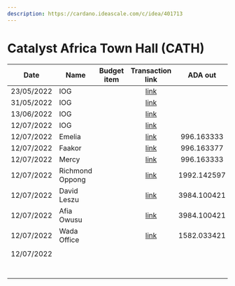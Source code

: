 ```yaml
---
description: https://cardano.ideascale.com/c/idea/401713
---
```


# Catalyst Africa Town Hall (CATH)

<table><thead><tr><th>Date</th><th>Name</th><th data-type="select">Budget item</th><th align="center">Transaction link</th><th align="center">ADA out</th><th align="center">ADA in</th><th align="center">Balance</th></tr></thead><tbody><tr><td>23/05/2022</td><td>IOG</td><td></td><td align="center"><a href="https://raw.githubusercontent.com/treasuryguild/treasury-v3/main/Transactions/Swarm/Fund8/Catalyst-Africa-Town-Hall/Incoming/1653836579925-IOG.json">link</a></td><td align="center"></td><td align="center">1</td><td align="center">1</td></tr><tr><td>31/05/2022</td><td>IOG</td><td></td><td align="center"><a href="https://raw.githubusercontent.com/treasuryguild/treasury-v3/main/Transactions/Swarm/Fund8/Catalyst-Africa-Town-Hall/Incoming/1654022015028-IOG.json">link</a></td><td align="center"></td><td align="center">5168.776371</td><td align="center">5169.776371</td></tr><tr><td>13/06/2022</td><td>IOG</td><td></td><td align="center"><a href="https://raw.githubusercontent.com/treasuryguild/treasury-v3/main/Transactions/Swarm/Fund8/Catalyst-Africa-Town-Hall/Incoming/1655181286278-IOG.json">link</a></td><td align="center"></td><td align="center">7132.459971</td><td align="center">12302.236342</td></tr><tr><td>12/07/2022</td><td>IOG</td><td></td><td align="center"><a href="https://raw.githubusercontent.com/treasuryguild/treasury-v3/main/Transactions/Swarm/Fund8/Catalyst-Africa-Town-Hall/Incoming/1657608408865-IOG.json">link</a></td><td align="center"></td><td align="center">7227.138643</td><td align="center">19529.374985</td></tr><tr><td>12/07/2022</td><td>Emelia</td><td></td><td align="center"><a href="https://raw.githubusercontent.com/treasuryguild/treasury-v3/main/Transactions/Swarm/Fund8/Catalyst-Africa-Town-Hall/Africa-Town-Hall-Contribution/1657661204016-Emelia.json">link</a></td><td align="center">996.163333</td><td align="center"></td><td align="center">18533.211652</td></tr><tr><td>12/07/2022</td><td>Faakor</td><td></td><td align="center"><a href="https://raw.githubusercontent.com/treasuryguild/treasury-v3/main/Transactions/Swarm/Fund8/Catalyst-Africa-Town-Hall/Africa-Town-Hall-Contribution/1657661571012-Faakor.json">link</a></td><td align="center">996.163377</td><td align="center"></td><td align="center">17537.048275</td></tr><tr><td>12/07/2022</td><td>Mercy</td><td></td><td align="center"><a href="https://raw.githubusercontent.com/treasuryguild/treasury-v3/main/Transactions/Swarm/Fund8/Catalyst-Africa-Town-Hall/Africa-Town-Hall-Contribution/1657661848094-Mercy-.json">link</a></td><td align="center">996.163333</td><td align="center"></td><td align="center">16540.884942</td></tr><tr><td>12/07/2022</td><td>Richmond Oppong</td><td></td><td align="center"><a href="https://raw.githubusercontent.com/treasuryguild/treasury-v3/main/Transactions/Swarm/Fund8/Catalyst-Africa-Town-Hall/Africa-Town-Hall-Contribution/1657662079508-Richmond-Oppong.json">link</a></td><td align="center">1992.142597</td><td align="center"></td><td align="center">14548.742345</td></tr><tr><td>12/07/2022</td><td>David Leszu</td><td></td><td align="center"><a href="https://raw.githubusercontent.com/treasuryguild/treasury-v3/main/Transactions/Swarm/Fund8/Catalyst-Africa-Town-Hall/Africa-Town-Hall-Contribution/1657662296113-David-Leszu.json">link</a></td><td align="center">3984.100421</td><td align="center"></td><td align="center">10564.641924</td></tr><tr><td>12/07/2022</td><td>Afia Owusu</td><td></td><td align="center"><a href="https://raw.githubusercontent.com/treasuryguild/treasury-v3/main/Transactions/Swarm/Fund8/Catalyst-Africa-Town-Hall/Africa-Town-Hall-Contribution/1657662555835-Afia-Owusu.json">link</a></td><td align="center">3984.100421</td><td align="center"></td><td align="center">6580.541503</td></tr><tr><td>12/07/2022</td><td>Wada Office</td><td></td><td align="center"><a href="https://raw.githubusercontent.com/treasuryguild/treasury-v3/main/Transactions/Swarm/Fund8/Catalyst-Africa-Town-Hall/Africa-Town-Hall-Contribution/1657662813232-Wada-Office.json">link</a></td><td align="center">1582.033421</td><td align="center"></td><td align="center">4998.508082</td></tr><tr><td></td><td></td><td></td><td align="center"></td><td align="center"></td><td align="center"></td><td align="center"></td></tr><tr><td>12/07/2022</td><td></td><td></td><td align="center"></td><td align="center"></td><td align="center"></td><td align="center"></td></tr><tr><td></td><td></td><td></td><td align="center"></td><td align="center"></td><td align="center"></td><td align="center"></td></tr><tr><td></td><td></td><td></td><td align="center"></td><td align="center"></td><td align="center"></td><td align="center"></td></tr><tr><td></td><td></td><td></td><td align="center"></td><td align="center"></td><td align="center"></td><td align="center"></td></tr><tr><td></td><td></td><td></td><td align="center"></td><td align="center"></td><td align="center"></td><td align="center"></td></tr><tr><td></td><td></td><td></td><td align="center"></td><td align="center"></td><td align="center"></td><td align="center"></td></tr><tr><td></td><td></td><td></td><td align="center"></td><td align="center"></td><td align="center"></td><td align="center"></td></tr><tr><td></td><td></td><td></td><td align="center"></td><td align="center"></td><td align="center"></td><td align="center"></td></tr></tbody></table>
